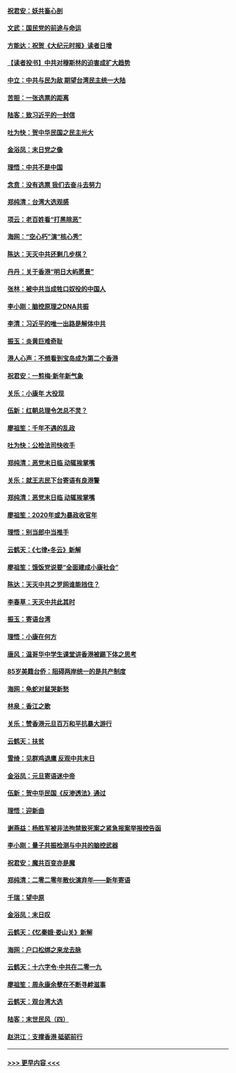 #### [祝君安：妖共畜心剖](../pages/nsc993/n11794273.md?t=01160133) 
#### [文武：国民党的前途与命运](../pages/nsc993/n11794198.md?t=01160133) 
#### [方能达：祝贺《大纪元时报》读者日增](../pages/nsc993/n11793807.md?t=01160133) 
#### [【读者投书】中共对穆斯林的迫害成扩大趋势](../pages/nsc993/n11791371.md?t=01160133) 
#### [中立：中共与民为敌 期望台湾民主统一大陆](../pages/nsc993/n11790392.md?t=01160133) 
#### [苦胆：一张选票的距离](../pages/nsc993/n11788914.md?t=01160133) 
#### [陆客：致习近平的一封信](../pages/nsc993/n11788867.md?t=01160133) 
#### [吐为快：贺中华民国之民主光大](../pages/nsc993/n11788618.md?t=01160133) 
#### [金浴凤：末日党之像](../pages/nsc993/n11787475.md?t=01160133) 
#### [理悟：中共不是中国](../pages/nsc993/n11787463.md?t=01160133) 
#### [念贲：没有选票  我们去奋斗去努力](../pages/nsc993/n11787398.md?t=01160133) 
#### [郑纯清：台湾大选观感](../pages/nsc993/n11786210.md?t=01160133) 
#### [项云：老百姓看“打黑除恶”](../pages/nsc993/n11785398.md?t=01160133) 
#### [海网：“空心朽”演“核心秀”](../pages/nsc993/n11783874.md?t=01160133) 
#### [陈达：天灭中共还剩几步棋？](../pages/nsc993/n11783719.md?t=01160133) 
#### [丹丹：关于香港“明日大屿愿景”](../pages/nsc993/n11783273.md?t=01160133) 
#### [张林：被中共当成牲口奴役的中国人](../pages/nsc993/n11782397.md?t=01160133) 
#### [李小刚：脑控原理之DNA共振](../pages/nsc993/n11780962.md?t=01160133) 
#### [李清：习近平的唯一出路是解体中共](../pages/nsc993/n11780866.md?t=01160133) 
#### [振玉：炎黄巨难奇耻](../pages/nsc993/n11779632.md?t=01160133) 
#### [港人心声：不想看到宝岛成为第二个香港](../pages/nsc993/n11778817.md?t=01160133) 
#### [祝君安：一剪梅‧新年新气象](../pages/nsc993/n11776340.md?t=01160133) 
#### [关乐：小康年 大役现](../pages/nsc993/n11774213.md?t=01160133) 
#### [伍新：红朝总理令怎总不灵？](../pages/nsc993/n11770813.md?t=01160133) 
#### [廖祖笙：千年不遇的乱政](../pages/nsc993/n11770373.md?t=01160133) 
#### [吐为快：公检法司快收手](../pages/nsc993/n11770359.md?t=01160133) 
#### [郑纯清：恶党末日临 动辄挨掌嘴](../pages/nsc993/n11769912.md?t=01160133) 
#### [关乐：就王志民下台寄语有良港警](../pages/nsc993/n11769903.md?t=01160133) 
#### [郑纯清：恶党末日临 动辄挨掌嘴](../pages/nsc993/n11769356.md?t=01160133) 
#### [廖祖笙：2020年或为暴政收官年](../pages/nsc993/n11768216.md?t=01160133) 
#### [理悟：别当郎中当推手](../pages/nsc993/n11768243.md?t=01160133) 
#### [云鹤天：《七律▪冬云》新解](../pages/nsc993/n11768204.md?t=01160133) 
#### [廖祖笙：饿饭党说要“全面建成小康社会”](../pages/nsc993/n11767482.md?t=01160133) 
#### [陈达：天灭中共之罗网谁能挡住？](../pages/nsc993/n11767465.md?t=01160133) 
#### [李春草：天灭中共此其时](../pages/nsc993/n11767452.md?t=01160133) 
#### [振玉：寄语台湾](../pages/nsc993/n11767432.md?t=01160133) 
#### [理悟：小康在何方](../pages/nsc993/n11767394.md?t=01160133) 
#### [唐风：温哥华中学生课堂讲香港被踢下体之思考](../pages/nsc993/n11766848.md?t=01160133) 
#### [85岁美籍台侨：阻碍两岸统一的是共产制度](../pages/nsc993/n11765043.md?t=01160133) 
#### [海网：龟蛇对鼠哭新愁](../pages/nsc993/n11764895.md?t=01160133) 
#### [林泉：香江之歌](../pages/nsc993/n11764415.md?t=01160133) 
#### [关乐：赞香港元旦百万和平抗暴大游行](../pages/nsc993/n11764382.md?t=01160133) 
#### [云鹤天：扶贫](../pages/nsc993/n11764245.md?t=01160133) 
#### [雪绮：见群鸡退鹰  反观中共末日](../pages/nsc993/n11762112.md?t=01160133) 
#### [金浴凤：元旦寄语迷中帝](../pages/nsc993/n11761788.md?t=01160133) 
#### [伍新：贺中华民国《反渗透法》通过](../pages/nsc993/n11761994.md?t=01160133) 
#### [理悟：迎新曲](../pages/nsc993/n11761152.md?t=01160133) 
#### [谢燕益：杨胜军被非法拘禁致死案之紧急报案举报控告函](../pages/nsc993/n11756134.md?t=01160133) 
#### [李小刚：量子共振检测与中共的脑控武器](../pages/nsc993/n11754518.md?t=01160133) 
#### [祝君安：魔共百变亦是魔](../pages/nsc993/n11754469.md?t=01160133) 
#### [郑纯清：二零二零年散伙演弃年——新年寄语](../pages/nsc993/n11754195.md?t=01160133) 
#### [千瑞：望中原](../pages/nsc993/n11754159.md?t=01160133) 
#### [金浴凤：末日叹](../pages/nsc993/n11752359.md?t=01160133) 
#### [云鹤天：《忆秦娥‧娄山关》新解](../pages/nsc993/n11752348.md?t=01160133) 
#### [海网：户口松绑之来龙去脉](../pages/nsc993/n11752328.md?t=01160133) 
#### [云鹤天：十六字令‧中共在二零一九](../pages/nsc993/n11752305.md?t=01160133) 
#### [廖祖笙：周永康余孽在不断寻衅滋事](../pages/nsc993/n11751013.md?t=01160133) 
#### [云鹤天：观台湾大选](../pages/nsc993/n11751007.md?t=01160133) 
#### [陆客：末世民风（四）](../pages/nsc993/n11749203.md?t=01160133) 
#### [赵洪江：支撑香港 砥砺前行](../pages/nsc993/n11748482.md?t=01160133) 

----
#### [ >>> 更早内容 <<< ](../indexes/nsc993-earlier.md)
